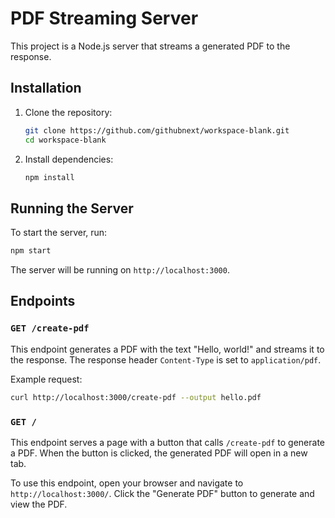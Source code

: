 # PDF Streaming Server

This project is a Node.js server that streams a generated PDF to the response.

## Installation

1. Clone the repository:
   ```sh
   git clone https://github.com/githubnext/workspace-blank.git
   cd workspace-blank
   ```

2. Install dependencies:
   ```sh
   npm install
   ```

## Running the Server

To start the server, run:
```sh
npm start
```

The server will be running on `http://localhost:3000`.

## Endpoints

### `GET /create-pdf`

This endpoint generates a PDF with the text "Hello, world!" and streams it to the response. The response header `Content-Type` is set to `application/pdf`.

Example request:
```sh
curl http://localhost:3000/create-pdf --output hello.pdf
```

### `GET /`

This endpoint serves a page with a button that calls `/create-pdf` to generate a PDF. When the button is clicked, the generated PDF will open in a new tab.

To use this endpoint, open your browser and navigate to `http://localhost:3000/`. Click the "Generate PDF" button to generate and view the PDF.
